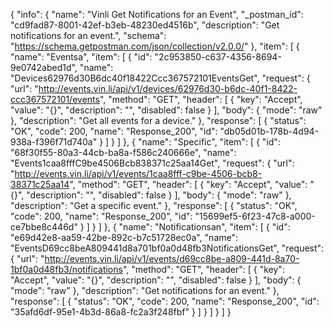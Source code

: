 {
  "info": {
    "name": "Vinli Get Notifications for an Event",
    "_postman_id": "cd9fad87-8001-42ef-b3eb-48230ed4516b",
    "description": "Get notifications for an event.",
    "schema": "https://schema.getpostman.com/json/collection/v2.0.0/"
  },
  "item": [
    {
      "name": "Eventsa",
      "item": [
        {
          "id": "2c953850-c637-4356-8694-9e0742abed1d",
          "name": "Devices62976d30B6dc40f18422Ccc367572101EventsGet",
          "request": {
            "url": "http://events.vin.li/api/v1/devices/62976d30-b6dc-40f1-8422-ccc367572101/events",
            "method": "GET",
            "header": [
              {
                "key": "Accept",
                "value": "{}",
                "description": "",
                "disabled": false
              }
            ],
            "body": {
              "mode": "raw"
            },
            "description": "Get all events for a device."
          },
          "response": [
            {
              "status": "OK",
              "code": 200,
              "name": "Response_200",
              "id": "db05d01b-178b-4d94-938a-f396f71d740a"
            }
          ]
        }
      ]
    },
    {
      "name": "Specific",
      "item": [
        {
          "id": "68f30f55-80a3-44cb-ba8a-f586c240666e",
          "name": "Events1caa8fffC9be4506Bcb838371c25aa14Get",
          "request": {
            "url": "http://events.vin.li/api/v1/events/1caa8fff-c9be-4506-bcb8-38371c25aa14",
            "method": "GET",
            "header": [
              {
                "key": "Accept",
                "value": "{}",
                "description": "",
                "disabled": false
              }
            ],
            "body": {
              "mode": "raw"
            },
            "description": "Get a specific event."
          },
          "response": [
            {
              "status": "OK",
              "code": 200,
              "name": "Response_200",
              "id": "15699ef5-6f23-47c8-a000-ce7bbe8c446d"
            }
          ]
        }
      ]
    },
    {
      "name": "Notificationsan",
      "item": [
        {
          "id": "e69d42e8-aa59-42be-892c-b7c51728ec0a",
          "name": "EventsD69cc8beA809441d8a701bf0a0d48fb3NotificationsGet",
          "request": {
            "url": "http://events.vin.li/api/v1/events/d69cc8be-a809-441d-8a70-1bf0a0d48fb3/notifications",
            "method": "GET",
            "header": [
              {
                "key": "Accept",
                "value": "{}",
                "description": "",
                "disabled": false
              }
            ],
            "body": {
              "mode": "raw"
            },
            "description": "Get notifications for an event."
          },
          "response": [
            {
              "status": "OK",
              "code": 200,
              "name": "Response_200",
              "id": "35afd6df-95e1-4b3d-86a8-fc2a3f248fbf"
            }
          ]
        }
      ]
    }
  ]
}